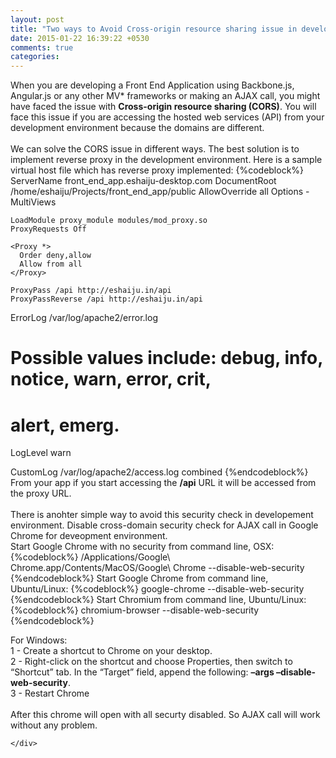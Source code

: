 ```yaml
---
layout: post
title: "Two ways to Avoid Cross-origin resource sharing issue in development environment"
date: 2015-01-22 16:39:22 +0530
comments: true
categories: 
---
```



<div class='post'>
	<div dir="ltr" style="text-align: left;" trbidi="on">
		When you are developing a Front End Application using Backbone.js, Angular.js or any other MV* frameworks or making an AJAX call, you might have faced the issue with <strong>Cross-origin resource sharing (CORS)</strong>. You will face this issue if you are accessing the hosted web services (API) from your development environment because the domains are different.
<br/>
<br/>
We can solve the CORS issue in different ways. The best solution is to implement reverse proxy in the development environment. Here is a sample virtual host file which has reverse proxy implemented:
{%codeblock%}
<VirtualHost *:80> 
    ServerName front_end_app.eshaiju-desktop.com 
    DocumentRoot /home/eshaiju/Projects/front_end_app/public 
    <Directory /home/eshaiju/Projects/front_end_app/public> 
       AllowOverride all    
       Options -MultiViews  
    </Directory> 
       
    LoadModule proxy_module modules/mod_proxy.so 
    ProxyRequests Off 
  
    <Proxy *> 
      Order deny,allow 
      Allow from all 
    </Proxy> 
  
    ProxyPass /api http://eshaiju.in/api 
    ProxyPassReverse /api http://eshaiju.in/api 
             
ErrorLog /var/log/apache2/error.log 
               
# Possible values include: debug, info, notice, warn, error, crit, 
# alert, emerg. 
LogLevel warn 
     
CustomLog /var/log/apache2/access.log combined 
</VirtualHost>
{%endcodeblock%}
From your app if you start accessing the <strong>/api</strong> URL it will be accessed from the proxy URL. 
<br/>
<br/>
There is anohter simple way to avoid this security check in developement environment. Disable cross-domain security check for AJAX call in Google Chrome for deveopment environment.
<br/>
Start Google Chrome with no security from command line, OSX:
<br/>
{%codeblock%}
/Applications/Google\ Chrome.app/Contents/MacOS/Google\ Chrome --disable-web-security
{%endcodeblock%}
Start Google Chrome from command line, Ubuntu/Linux:
{%codeblock%}
google-chrome --disable-web-security
{%endcodeblock%}
Start Chromium from command line, Ubuntu/Linux:
{%codeblock%}
chromium-browser --disable-web-security
{%endcodeblock%}

For Windows:
<br/>
1 - Create a shortcut to Chrome on your desktop. 
<br/> 
2 - Right-click on the shortcut and choose Properties, then switch to “Shortcut” tab. In the “Target” field, append the following:  <strong>–args –disable-web-security</strong>.
<br/>
3 - Restart Chrome
<br/>
<br/>
After this chrome will open with all securty disabled. So AJAX call will work without any problem. 
 
	</div>
</div>